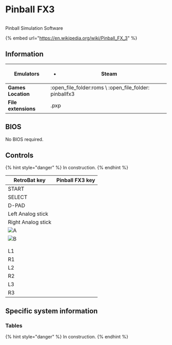 # Pinball FX3

<figure><img src="https://github.com/fabricecaruso/es-theme-carbon/blob/master/art/logos/pinballfx3.png?raw=true" alt=""><figcaption></figcaption></figure>

Pinball Simulation Software

{% embed url="https://en.wikipedia.org/wiki/Pinball_FX_3" %}

## Information

| **Emulators**       | <ul><li>Steam</li></ul>                                    |   |
| ------------------- | ---------------------------------------------------------- | - |
| **Games Location**  | :open\_file\_folder:roms \ :open\_file\_folder: pinballfx3 |   |
| **File extensions** | .pxp                                                       |   |

## BIOS

No BIOS required.

## Controls

{% hint style="danger" %}
In construction.
{% endhint %}

| RetroBat key                                                                           | Pinball FX3 key |
| -------------------------------------------------------------------------------------- | --------------- |
| START                                                                                  |                 |
| SELECT                                                                                 |                 |
| D-PAD                                                                                  |                 |
| Left Analog stick                                                                      |                 |
| Right Analog stick                                                                     |                 |
| ![A](<../../../.gitbook/assets/image (1) (2) (1).png>)                                 |                 |
| ![B](<../../../.gitbook/assets/image (4) (1).png>)                                     |                 |
| <img src="../../../.gitbook/assets/image (3) (1) (2).png" alt="" data-size="original"> |                 |
| <img src="../../../.gitbook/assets/image (2) (1) (1).png" alt="" data-size="line">     |                 |
| L1                                                                                     |                 |
| R1                                                                                     |                 |
| L2                                                                                     |                 |
| R2                                                                                     |                 |
| L3                                                                                     |                 |
| R3                                                                                     |                 |

## Specific system information

### Tables

{% hint style="danger" %}
In construction.
{% endhint %}
